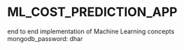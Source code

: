 # ML_COST_PREDICTION_APP
end to end implementation of Machine Learning concepts
mongodb_password: dhar